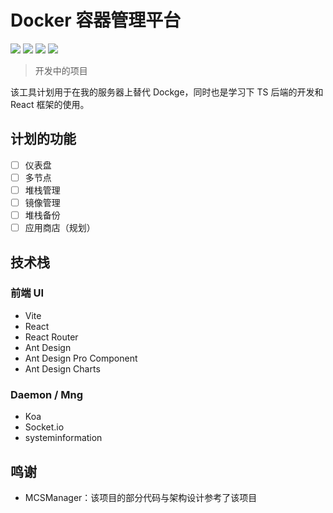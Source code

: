 # Docker 容器管理平台

![](https://img.shields.io/badge/状态-🧪%20实验性-red.svg)
![](https://img.shields.io/badge/启动时间-2024/6/7-green.svg)
![](https://img.shields.io/badge/优先级-MID-blue.svg)
![](https://img.shields.io/badge/版本-v1.0.0-yellow.svg)

> 开发中的项目

该工具计划用于在我的服务器上替代 Dockge，同时也是学习下 TS 后端的开发和 React 框架的使用。

## 计划的功能

- [ ] 仪表盘
- [ ] 多节点
- [ ] 堆栈管理
- [ ] 镜像管理
- [ ] 堆栈备份
- [ ] 应用商店（规划）

## 技术栈

### 前端 UI

- Vite
- React
- React Router
- Ant Design
- Ant Design Pro Component
- Ant Design Charts

### Daemon / Mng

- Koa
- Socket.io
- systeminformation

## 鸣谢

- MCSManager：该项目的部分代码与架构设计参考了该项目